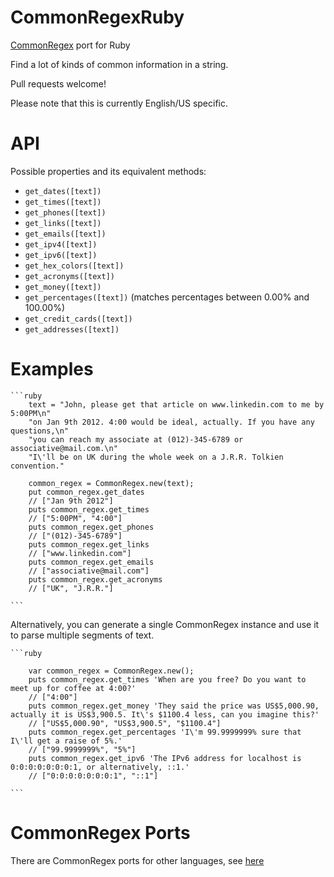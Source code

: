CommonRegexRuby
=============

[CommonRegex](https://github.com/madisonmay/CommonRegex/ "CommonRegex") port for Ruby

Find a lot of kinds of common information in a string.

Pull requests welcome!

Please note that this is currently English/US specific.

API
===

Possible properties and its equivalent methods:

* `get_dates([text])`
* `get_times([text])`
* `get_phones([text])`
* `get_links([text])`
* `get_emails([text])`
* `get_ipv4([text])`
* `get_ipv6([text])`
* `get_hex_colors([text])`
* `get_acronyms([text])`
* `get_money([text])`
* `get_percentages([text])` (matches percentages between 0.00% and 100.00%)
* `get_credit_cards([text])`
* `get_addresses([text])`

Examples
========

    ```ruby
        text = "John, please get that article on www.linkedin.com to me by 5:00PM\n"
        "on Jan 9th 2012. 4:00 would be ideal, actually. If you have any questions,\n"
        "you can reach my associate at (012)-345-6789 or associative@mail.com.\n"
        "I\'ll be on UK during the whole week on a J.R.R. Tolkien convention."
        
        common_regex = CommonRegex.new(text);
        put common_regex.get_dates
        // ["Jan 9th 2012"]
        puts common_regex.get_times
        // ["5:00PM", "4:00"]
        puts common_regex.get_phones
        // ["(012)-345-6789"]
        puts common_regex.get_links
        // ["www.linkedin.com"]
        puts common_regex.get_emails
        // ["associative@mail.com"]
        puts common_regex.get_acronyms
        // ["UK", "J.R.R."]

    ```

Alternatively, you can generate a single CommonRegex instance and use it to parse multiple segments of text.

    ```ruby

        var common_regex = CommonRegex.new();
        puts common_regex.get_times 'When are you free? Do you want to meet up for coffee at 4:00?'
        // ["4:00"]
        puts common_regex.get_money 'They said the price was US$5,000.90, actually it is US$3,900.5. It\'s $1100.4 less, can you imagine this?'
        // ["US$5,000.90", "US$3,900.5", "$1100.4"]
        puts common_regex.get_percentages 'I\'m 99.9999999% sure that I\'ll get a raise of 5%.'
        // ["99.9999999%", "5%"]
        puts common_regex.get_ipv6 'The IPv6 address for localhost is 0:0:0:0:0:0:0:1, or alternatively, ::1.'
        // ["0:0:0:0:0:0:0:1", "::1"]

    ```

CommonRegex Ports
=================
There are CommonRegex ports for other languages, see [here](https://github.com/madisonmay/CommonRegex/#commonregex-ports "CommonRegex ports")
